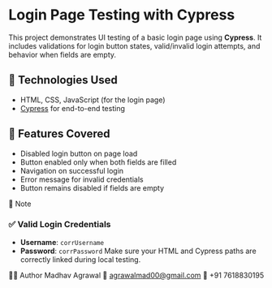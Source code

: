 # Login Page Testing with Cypress

This project demonstrates UI testing of a basic login page using **Cypress**. It includes validations for login button states, valid/invalid login attempts, and behavior when fields are empty.

## 🧪 Technologies Used

- HTML, CSS, JavaScript (for the login page)
- [Cypress](https://www.cypress.io/) for end-to-end testing

## 📝 Features Covered

- Disabled login button on page load
- Button enabled only when both fields are filled
- Navigation on successful login
- Error message for invalid credentials
- Button remains disabled if fields are empty

📌 Note

### ✅ Valid Login Credentials
- **Username**: `corrUsername`
- **Password**: `corrPassword`
Make sure your HTML and Cypress paths are correctly linked during local testing.

👨‍💻 Author
Madhav Agrawal
📧 agrawalmad00@gmail.com
📱 +91 7618830195
